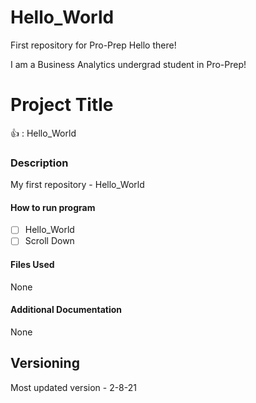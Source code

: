 # Hello_World
First repository for Pro-Prep
Hello there!

I am a Business Analytics undergrad student in Pro-Prep!

# **Project Title** 
:+1: : Hello_World
### **Description**
My first repository - Hello_World
#### **How to run program**
- [ ] Hello_World
- [ ] Scroll Down
#### **Files Used**
None
#### **Additional Documentation**
None
## **Versioning**
Most updated version - 2-8-21
